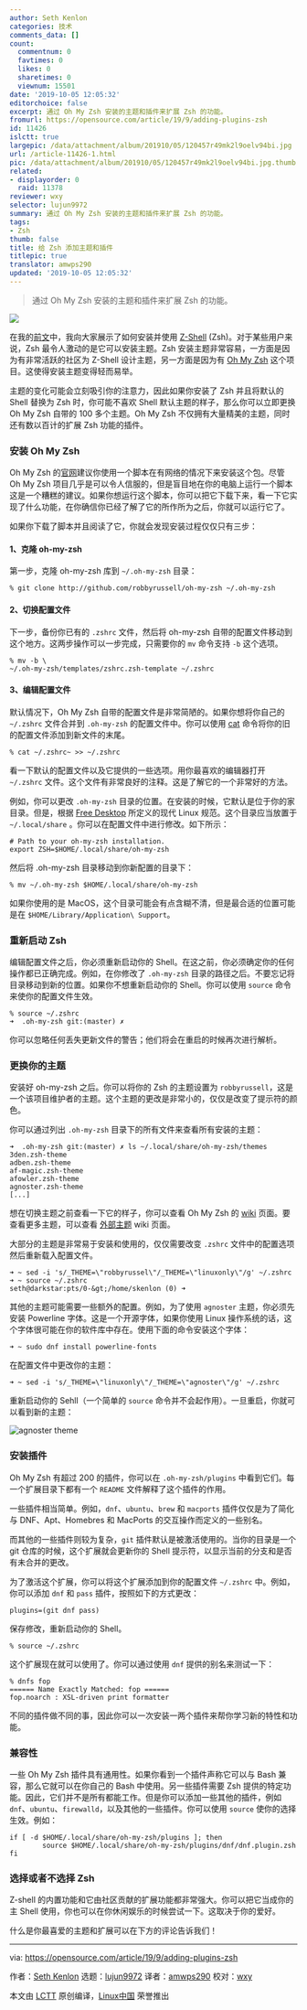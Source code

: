 ```yaml
---
author: Seth Kenlon
categories: 技术
comments_data: []
count:
  commentnum: 0
  favtimes: 0
  likes: 0
  sharetimes: 0
  viewnum: 15501
date: '2019-10-05 12:05:32'
editorchoice: false
excerpt: 通过 Oh My Zsh 安装的主题和插件来扩展 Zsh 的功能。
fromurl: https://opensource.com/article/19/9/adding-plugins-zsh
id: 11426
islctt: true
largepic: /data/attachment/album/201910/05/120457r49mk2l9oelv94bi.jpg
url: /article-11426-1.html
pic: /data/attachment/album/201910/05/120457r49mk2l9oelv94bi.jpg.thumb.jpg
related:
- displayorder: 0
  raid: 11378
reviewer: wxy
selector: lujun9972
summary: 通过 Oh My Zsh 安装的主题和插件来扩展 Zsh 的功能。
tags:
- Zsh
thumb: false
title: 给 Zsh 添加主题和插件
titlepic: true
translator: amwps290
updated: '2019-10-05 12:05:32'
---
```



> 
> 通过 Oh My Zsh 安装的主题和插件来扩展 Zsh 的功能。
> 
> 
> 


![](/data/attachment/album/201910/05/120457r49mk2l9oelv94bi.jpg)


在我的[前文](/article-11378-1.html)中，我向大家展示了如何安装并使用 [Z-Shell](/article-11378-1.html) (Zsh)。对于某些用户来说，Zsh 最令人激动的是它可以安装主题。Zsh 安装主题非常容易，一方面是因为有非常活跃的社区为 Z-Shell 设计主题，另一方面是因为有 [Oh My Zsh](https://ohmyz.sh/) 这个项目。这使得安装主题变得轻而易举。


主题的变化可能会立刻吸引你的注意力，因此如果你安装了 Zsh 并且将默认的 Shell 替换为 Zsh 时，你可能不喜欢 Shell 默认主题的样子，那么你可以立即更换 Oh My Zsh 自带的 100 多个主题。Oh My Zsh 不仅拥有大量精美的主题，同时还有数以百计的扩展 Zsh 功能的插件。


### 安装 Oh My Zsh


Oh My Zsh 的[官网](https://ohmyz.sh/)建议你使用一个脚本在有网络的情况下来安装这个包。尽管 Oh My Zsh 项目几乎是可以令人信服的，但是盲目地在你的电脑上运行一个脚本这是一个糟糕的建议。如果你想运行这个脚本，你可以把它下载下来，看一下它实现了什么功能，在你确信你已经了解了它的所作所为之后，你就可以运行它了。


如果你下载了脚本并且阅读了它，你就会发现安装过程仅仅只有三步：


#### 1、克隆 oh-my-zsh


第一步，克隆 oh-my-zsh 库到 `~/.oh-my-zsh` 目录：



```
% git clone http://github.com/robbyrussell/oh-my-zsh ~/.oh-my-zsh
```

#### 2、切换配置文件


下一步，备份你已有的 `.zshrc` 文件，然后将 oh-my-zsh 自带的配置文件移动到这个地方。这两步操作可以一步完成，只需要你的 `mv` 命令支持 `-b` 这个选项。



```
% mv -b \
~/.oh-my-zsh/templates/zshrc.zsh-template ~/.zshrc
```

#### 3、编辑配置文件


默认情况下，Oh My Zsh 自带的配置文件是非常简陋的。如果你想将你自己的 `~/.zshrc` 文件合并到 `.oh-my-zsh` 的配置文件中。你可以使用 [cat](https://opensource.com/article/19/2/getting-started-cat-command) 命令将你的旧的配置文件添加到新文件的末尾。



```
% cat ~/.zshrc~ >> ~/.zshrc
```

看一下默认的配置文件以及它提供的一些选项。用你最喜欢的编辑器打开 `~/.zshrc` 文件。这个文件有非常良好的注释。这是了解它的一个非常好的方法。


例如，你可以更改 `.oh-my-zsh` 目录的位置。在安装的时候，它默认是位于你的家目录。但是，根据 [Free Desktop](http://freedesktop.org) 所定义的现代 Linux 规范。这个目录应当放置于 `~/.local/share` 。你可以在配置文件中进行修改。如下所示：



```
# Path to your oh-my-zsh installation.
export ZSH=$HOME/.local/share/oh-my-zsh
```

然后将 .oh-my-zsh 目录移动到你新配置的目录下：



```
% mv ~/.oh-my-zsh $HOME/.local/share/oh-my-zsh
```

如果你使用的是 MacOS，这个目录可能会有点含糊不清，但是最合适的位置可能是在 `$HOME/Library/Application\ Support`。


### 重新启动 Zsh


编辑配置文件之后，你必须重新启动你的 Shell。在这之前，你必须确定你的任何操作都已正确完成。例如，在你修改了 `.oh-my-zsh` 目录的路径之后。不要忘记将目录移动到新的位置。如果你不想重新启动你的 Shell。你可以使用 `source` 命令来使你的配置文件生效。



```
% source ~/.zshrc
➜  .oh-my-zsh git:(master) ✗
```

你可以忽略任何丢失更新文件的警告；他们将会在重启的时候再次进行解析。


### 更换你的主题


安装好 oh-my-zsh 之后。你可以将你的 Zsh 的主题设置为 `robbyrussell`，这是一个该项目维护者的主题。这个主题的更改是非常小的，仅仅是改变了提示符的颜色。


你可以通过列出 `.oh-my-zsh` 目录下的所有文件来查看所有安装的主题：



```
➜  .oh-my-zsh git:(master) ✗ ls ~/.local/share/oh-my-zsh/themes
3den.zsh-theme
adben.zsh-theme
af-magic.zsh-theme
afowler.zsh-theme
agnoster.zsh-theme
[...]
```

想在切换主题之前查看一下它的样子，你可以查看 Oh My Zsh 的 [wiki](https://github.com/robbyrussell/oh-my-zsh/wiki/Themes) 页面。要查看更多主题，可以查看 [外部主题](https://github.com/robbyrussell/oh-my-zsh/wiki/External-themes) wiki 页面。


大部分的主题是非常易于安装和使用的，仅仅需要改变 `.zshrc` 文件中的配置选项然后重新载入配置文件。



```
➜ ~ sed -i 's/_THEME=\"robbyrussel\"/_THEME=\"linuxonly\"/g' ~/.zshrc
➜ ~ source ~/.zshrc
seth@darkstar:pts/0-&gt;/home/skenlon (0) ➜
```

其他的主题可能需要一些额外的配置。例如，为了使用 `agnoster` 主题，你必须先安装 Powerline 字体。这是一个开源字体，如果你使用 Linux 操作系统的话，这个字体很可能在你的软件库中存在。使用下面的命令安装这个字体：



```
➜ ~ sudo dnf install powerline-fonts
```

在配置文件中更改你的主题：



```
➜ ~ sed -i 's/_THEME=\"linuxonly\"/_THEME=\"agnoster\"/g' ~/.zshrc
```

重新启动你的 Sehll（一个简单的 `source` 命令并不会起作用）。一旦重启，你就可以看到新的主题：


![agnoster theme](/data/attachment/album/201910/05/120539pnofailixuohniou.jpg "agnoster theme")


### 安装插件


Oh My Zsh 有超过 200 的插件，你可以在 `.oh-my-zsh/plugins` 中看到它们。每一个扩展目录下都有一个 `README` 文件解释了这个插件的作用。


一些插件相当简单。例如，`dnf`、`ubuntu`、`brew` 和 `macports` 插件仅仅是为了简化与 DNF、Apt、Homebres 和 MacPorts 的交互操作而定义的一些别名。


而其他的一些插件则较为复杂，`git` 插件默认是被激活使用的。当你的目录是一个 git 仓库的时候，这个扩展就会更新你的 Shell 提示符，以显示当前的分支和是否有未合并的更改。


为了激活这个扩展，你可以将这个扩展添加到你的配置文件 `~/.zshrc` 中。例如，你可以添加 `dnf` 和 `pass` 插件，按照如下的方式更改：



```
plugins=(git dnf pass)
```

保存修改，重新启动你的 Shell。



```
% source ~/.zshrc
```

这个扩展现在就可以使用了。你可以通过使用 `dnf` 提供的别名来测试一下：



```
% dnfs fop
====== Name Exactly Matched: fop ======
fop.noarch : XSL-driven print formatter
```

不同的插件做不同的事，因此你可以一次安装一两个插件来帮你学习新的特性和功能。


### 兼容性


一些 Oh My Zsh 插件具有通用性。如果你看到一个插件声称它可以与 Bash 兼容，那么它就可以在你自己的 Bash 中使用。另一些插件需要 Zsh 提供的特定功能。因此，它们并不是所有都能工作。但是你可以添加一些其他的插件，例如 `dnf`、`ubuntu`、`firewalld`，以及其他的一些插件。你可以使用 `source` 使你的选择生效。例如：



```
if [ -d $HOME/.local/share/oh-my-zsh/plugins ]; then
        source $HOME/.local/share/oh-my-zsh/plugins/dnf/dnf.plugin.zsh
fi
```

### 选择或者不选择 Zsh


Z-shell 的内置功能和它由社区贡献的扩展功能都非常强大。你可以把它当成你的主 Shell 使用，你也可以在你休闲娱乐的时候尝试一下。这取决于你的爱好。


什么是你最喜爱的主题和扩展可以在下方的评论告诉我们！




---


via: <https://opensource.com/article/19/9/adding-plugins-zsh>


作者：[Seth Kenlon](https://opensource.com/users/seth) 选题：[lujun9972](https://github.com/lujun9972) 译者：[amwps290](https://github.com/amwps290) 校对：[wxy](https://github.com/wxy)


本文由 [LCTT](https://github.com/LCTT/TranslateProject) 原创编译，[Linux中国](https://linux.cn/) 荣誉推出